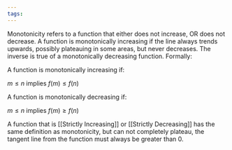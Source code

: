 ```yaml
---
tags:
---
```

Monotonicity refers to a function that either does not increase, OR does not decrease. A function is monotonically increasing if the line always trends upwards, possibly plateauing in some areas, but never decreases. The inverse is true of a monotonically decreasing function. Formally:

A function is monotonically increasing if:

$m\le n$ implies $f(m)\le f(n)$

A function is monotonically decreasing if:

$m \le n$ implies $f(m) \ge f(n)$

A function that is [[Strictly Increasing]] or [[Strictly Decreasing]] has the same definition as monotonicity, but can not completely plateau, the tangent line from the function must always be greater than 0. 